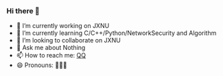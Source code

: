 ### Hi there 👋

- 🔭 I’m currently working on JXNU
- 🌱 I’m currently learning C/C++/Python/NetworkSecurity and Algorithm
- 👯 I’m looking to collaborate on JXNU
- 💬 Ask me about Nothing
- 📫 How to reach me: [QQ](1215627501)
- 😄 Pronouns: 🤡🤡🤡
